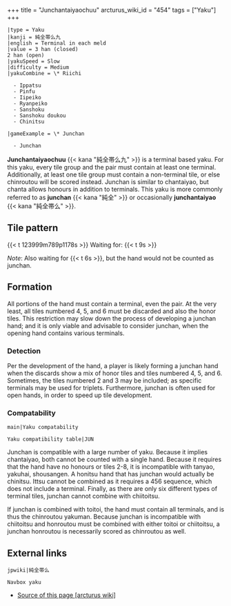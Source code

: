 +++
title = "Junchantaiyaochuu"
arcturus_wiki_id = "454"
tags = ["Yaku"]
+++

```yaku
|type = Yaku
|kanji = 純全帯么九
|english = Terminal in each meld
|value = 3 han (closed)
2 han (open)
|yakuSpeed = Slow
|difficulty = Medium
|yakuCombine = \* Riichi

  - Ippatsu
  - Pinfu
  - Iipeiko
  - Ryanpeiko
  - Sanshoku
  - Sanshoku doukou
  - Chinitsu

|gameExample = \* Junchan

  - Junchan

```

**Junchantaiyaochuu** {{< kana "純全帯么九" >}} is a terminal based yaku. For this yaku, every tile
group and the pair must contain at least one terminal. Additionally, at least one tile group must
contain a non-terminal tile, or else chinroutou will be scored instead. Junchan is similar to
chantaiyao, but chanta allows honours in addition to terminals. This yaku is more commonly referred
to as **junchan** {{< kana "純全" >}} or occasionally **junchantaiyao** {{< kana "純全帯么" >}}.

## Tile pattern

{{< t 123999m789p1178s >}} Waiting for: {{< t 9s >}}

_Note_: Also waiting for {{< t 6s >}}, but the hand would not be counted as junchan.

## Formation

All portions of the hand must contain a terminal, even the pair. At the very least, all tiles
numbered 4, 5, and 6 must be discarded and also the honor tiles. This restriction may slow down the
process of developing a junchan hand; and it is only viable and advisable to consider junchan, when
the opening hand contains various terminals.

### Detection

Per the development of the hand, a player is likely forming a junchan hand when the discards show a
mix of honor tiles and tiles numbered 4, 5, and 6. Sometimes, the tiles numbered 2 and 3 may be
included; as specific terminals may be used for triplets. Furthermore, junchan is often used for
open hands, in order to speed up tile development.

### Compatability

`main|Yaku compatability`

`Yaku compatibility table|JUN`

Junchan is compatible with a large number of yaku. Because it implies chantaiyao, both cannot be
counted with a single hand. Because it requires that the hand have no honours or tiles 2-8, it is
incompatible with tanyao, yakuhai, shousangen. A honitsu hand that has junchan would actually be
chinitsu. Ittsu cannot be combined as it requires a 456 sequence, which does not include a terminal.
Finally, as there are only six different types of terminal tiles, junchan cannot combine with
chiitoitsu.

If junchan is combined with toitoi, the hand must contain all terminals, and is thus the chinroutou
yakuman. Because junchan is incompatible with chiitoitsu and honroutou must be combined with either
toitoi or chiitoitsu, a junchan honroutou is necessarily scored as chinroutou as well.

## External links

`jpwiki|純全帯么`

`Navbox yaku`

- [Source of this page [arcturus wiki]](http://arcturus.su/wiki/Junchantaiyaochuu)
